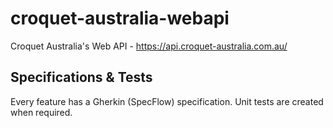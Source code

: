# croquet-australia-webapi

Croquet Australia's Web API - https://api.croquet-australia.com.au/

## Specifications & Tests

Every feature has a Gherkin (SpecFlow) specification. Unit tests are created when required.
